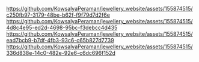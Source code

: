 https://github.com/KowsalyaPeraman/jewellery_website/assets/155874515/c250fb97-3179-48be-b62f-f9f79d7d2f6e
https://github.com/KowsalyaPeraman/jewellery_website/assets/155874515/4d8c4e95-ed2d-4698-95bc-f3debcc4d435
https://github.com/KowsalyaPeraman/jewellery_website/assets/155874515/ead7bcb9-b7df-4fb3-93c6-c65b827d7739
https://github.com/KowsalyaPeraman/jewellery_website/assets/155874515/336d838e-14c0-482e-92e6-c6dc696f152d

